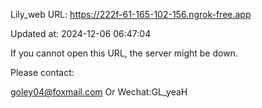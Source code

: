Lily_web URL: https://222f-61-165-102-156.ngrok-free.app

Updated at: 2024-12-06 06:47:04

If you cannot open this URL, the server might be down.

Please contact: 

goley04@foxmail.com Or Wechat:GL_yeaH